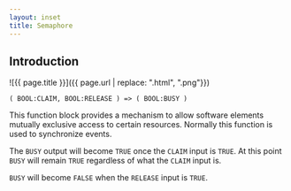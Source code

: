 ```yaml
---
layout: inset
title: Semaphore
---
```


## Introduction

![{{ page.title }}]({{ page.url | replace: ".html", ".png"}}) 

`( BOOL:CLAIM, BOOL:RELEASE ) => ( BOOL:BUSY )`

This function block provides a mechanism to allow software elements mutually exclusive access to certain resources.
Normally this function is used to synchronize events. 

The `BUSY` output will become `TRUE` once the `CLAIM` input is `TRUE`.  At this point `BUSY` will remain `TRUE` regardless of what the `CLAIM` input is.  

`BUSY` will become `FALSE` when the `RELEASE` input is `TRUE`.
